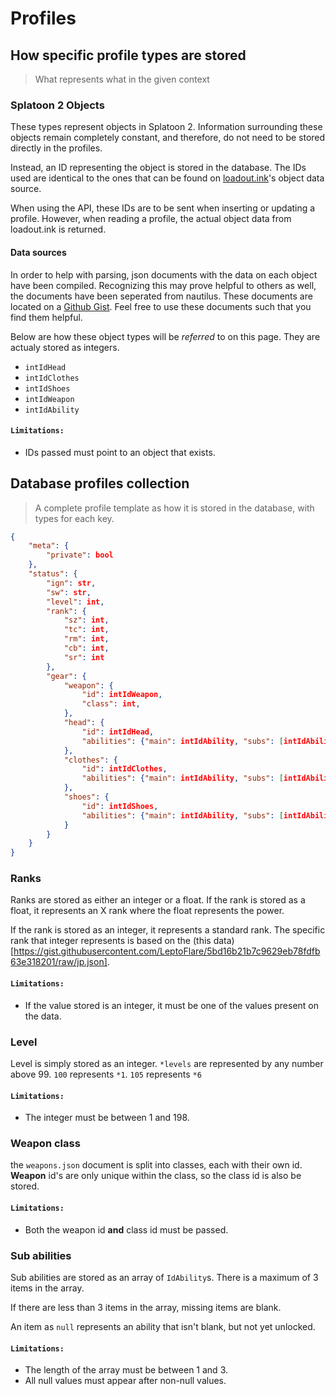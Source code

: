 # Profiles

## How specific profile types are stored
> What represents what in the given context

### Splatoon 2 Objects
These types represent objects in Splatoon 2.
Information surrounding these objects remain completely constant, and therefore, do not need to be stored directly in the profiles.

Instead, an ID representing the object is stored in the database.
The IDs used are identical to the ones that can be found on [loadout.ink](https://github.com/selicia/selicia.github.io/tree/master/en_US/data)'s object data source.

When using the API, these IDs are to be sent when inserting or updating a profile.
However, when reading a profile, the actual object data from loadout.ink is returned.

#### Data sources
In order to help with parsing, json documents with the data on each object have been compiled.
Recognizing this may prove helpful to others as well, the documents have been seperated from nautilus.
These documents are located on a [Github Gist](https://gist.github.com/LeptoFlare/00bd27c4e27158bdc302ffccc2a91931).
Feel free to use these documents such that you find them helpful.

Below are how these object types will be *referred* to on this page. They are actualy stored as integers.

- `intIdHead`
- `intIdClothes`
- `intIdShoes`
- `intIdWeapon`
- `intIdAbility`

#### `Limitations:`
- IDs passed must point to an object that exists.

## Database profiles collection
> A complete profile template as how it is stored in the database, with types for each key.
```json
{
    "meta": {
        "private": bool
    },
    "status": {
        "ign": str,
        "sw": str,
        "level": int,
        "rank": {
            "sz": int,
            "tc": int,
            "rm": int,
            "cb": int,
            "sr": int
        },
        "gear": {
            "weapon": {
                "id": intIdWeapon,
                "class": int,
            },
            "head": {
                "id": intIdHead,
                "abilities": {"main": intIdAbility, "subs": [intIdAbility]}
            },
            "clothes": {
                "id": intIdClothes,
                "abilities": {"main": intIdAbility, "subs": [intIdAbility]}
            },
            "shoes": {
                "id": intIdShoes,
                "abilities": {"main": intIdAbility, "subs": [intIdAbility]}
            }
        }
    }
}
```

### Ranks
Ranks are stored as either an integer or a float.
If the rank is stored as a float, it represents an X rank where the float represents the power.

If the rank is stored as an integer, it represents a standard rank.
The specific rank that integer represents is based on the (this data)[https://gist.githubusercontent.com/LeptoFlare/5bd16b21b7c9629eb78fdfb63e318201/raw/jp.json].

#### `Limitations:`
- If the value stored is an integer, it must be one of the values present on the data.

### Level

Level is simply stored as an integer.
`*levels` are represented by any number above 99. `100` represents `*1`. `105` represents `*6`

#### `Limitations:`
- The integer must be between 1 and 198.

### Weapon class
the `weapons.json` document is split into classes, each with their own id.
**Weapon** id's are only unique within the class, so the class id is also be stored.

#### `Limitations:`
- Both the weapon id **and** class id must be passed.

### Sub abilities
Sub abilities are stored as an array of `IdAbility`s.
There is a maximum of 3 items in the array.

If there are less than 3 items in the array, missing items are blank.

An item as `null` represents an ability that isn't blank, but not yet unlocked.

#### `Limitations:`
- The length of the array must be between 1 and 3.
- All null values must appear after non-null values.
